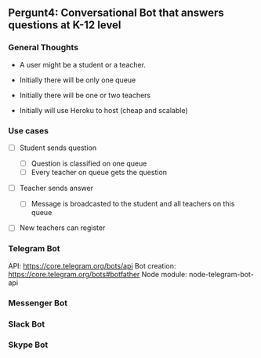 ## Pergunt4: Conversational Bot that answers questions at K-12 level

### General Thoughts

- A user might be a student or a teacher.

- Initially there will be only one queue

- Initially there will be one or two teachers

- Initially will use Heroku to host (cheap and scalable)

### Use cases

- [ ] Student sends question
    - [ ] Question is classified on one queue
    - [ ] Every teacher on queue gets the question

- [ ] Teacher sends answer
    - [ ] Message is broadcasted to the student and all teachers on this queue

- [ ] New teachers can register
    

### Telegram Bot

API: https://core.telegram.org/bots/api
Bot creation: https://core.telegram.org/bots#botfather
Node module: node-telegram-bot-api


### Messenger Bot


### Slack Bot


### Skype Bot

